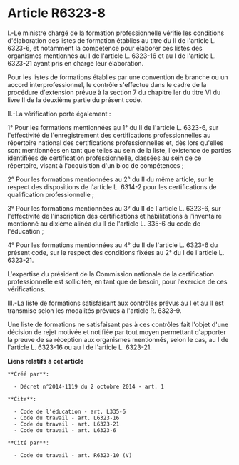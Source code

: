 # Article R6323-8

I.-Le ministre chargé de la formation professionnelle vérifie les conditions d'élaboration des listes de formation établies
au titre du II de l'article L. 6323-6, et notamment la compétence pour élaborer ces listes des organismes mentionnés au I de
l'article L. 6323-16 et au I de l'article L. 6323-21 ayant pris en charge leur élaboration. 

Pour les listes de formations établies par une convention de branche ou un accord interprofessionnel, le contrôle s'effectue
dans le cadre de la procédure d'extension prévue à la section 7 du chapitre Ier du titre VI du livre II de la deuxième partie
du présent code. 

II.-La vérification porte également : 

1° Pour les formations mentionnées au 1° du II de l'article L. 6323-6, sur l'effectivité de l'enregistrement des
certifications professionnelles au répertoire national des certifications professionnelles et, dès lors qu'elles sont
mentionnées en tant que telles au sein de la liste, l'existence de parties identifiées de certification professionnelle,
classées au sein de ce répertoire, visant à l'acquisition d'un bloc de compétences ; 

2° Pour les formations mentionnées au 2° du II du même article, sur le respect des dispositions de l'article L. 6314-2 pour
les certifications de qualification professionnelle ; 

3° Pour les formations mentionnées au 3° du II de l'article L. 6323-6, sur l'effectivité de l'inscription des certifications
et habilitations à l'inventaire mentionné au dixième alinéa du II de l'article L. 335-6 du code de l'éducation ; 

4° Pour les formations mentionnées au 4° du II de l'article L. 6323-6 du présent code, sur le respect des conditions fixées
au 2° du I de l'article L. 6323-21. 

L'expertise du président de la Commission nationale de la certification professionnelle est sollicitée, en tant que de
besoin, pour l'exercice de ces vérifications. 

III.-La liste de formations satisfaisant aux contrôles prévus au I et au II est transmise selon les modalités prévues à
l'article R. 6323-9. 

Une liste de formations ne satisfaisant pas à ces contrôles fait l'objet d'une décision de rejet motivée et notifiée par tout
moyen permettant d'apporter la preuve de sa réception aux organismes mentionnés, selon le cas, au I de l'article L. 6323-16
ou au I de l'article L. 6323-21.

**Liens relatifs à cet article**

	**Créé par**:

	  - Décret n°2014-1119 du 2 octobre 2014 - art. 1

	**Cite**:

	  - Code de l'éducation - art. L335-6
	  - Code du travail - art. L6323-16
	  - Code du travail - art. L6323-21
	  - Code du travail - art. L6323-6

	**Cité par**:

	  - Code du travail - art. R6323-10 (V)
